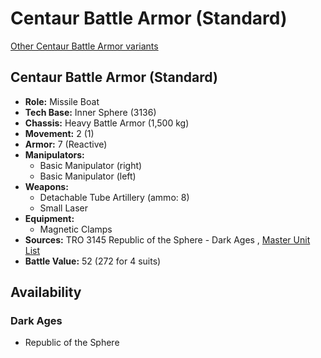 # Centaur Battle Armor (Standard) 

[Other Centaur Battle Armor variants](../centaur_battle_armor.md) 

## Centaur Battle Armor (Standard) 

- **Role:** Missile Boat 
- **Tech Base:** Inner Sphere (3136) 
- **Chassis:** Heavy Battle Armor (1,500 kg) 
- **Movement:** 2 (1) 
- **Armor:** 7 (Reactive) 
- **Manipulators:** 
  - Basic Manipulator (right) 
  - Basic Manipulator (left) 
- **Weapons:** 
  - Detachable Tube Artillery (ammo: 8) 
  - Small Laser 
- **Equipment:** 
  - Magnetic Clamps 
- **Sources:** TRO 3145 Republic of the Sphere - Dark Ages , [Master Unit List](http://masterunitlist.info/Unit/Details/6651/centaur-battle-armor-standard) 
- **Battle Value:** 52 (272 for 4 suits) 

## Availability 

### Dark Ages 

- Republic of the Sphere 

